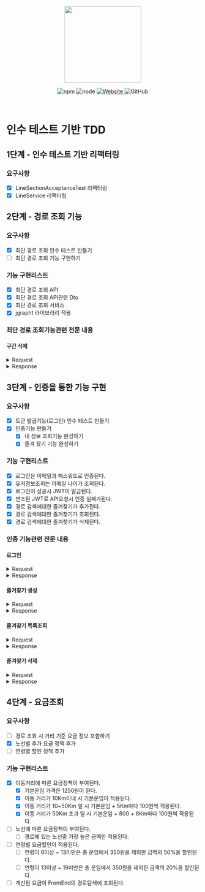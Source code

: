 <p align="center">
    <img width="200px;" src="https://raw.githubusercontent.com/woowacourse/atdd-subway-admin-frontend/master/images/main_logo.png"/>
</p>
<p align="center">
  <img alt="npm" src="https://img.shields.io/badge/npm-%3E%3D%205.5.0-blue">
  <img alt="node" src="https://img.shields.io/badge/node-%3E%3D%209.3.0-blue">
  <a href="https://edu.nextstep.camp/c/R89PYi5H" alt="nextstep atdd">
    <img alt="Website" src="https://img.shields.io/website?url=https%3A%2F%2Fedu.nextstep.camp%2Fc%2FR89PYi5H">
  </a>
  <img alt="GitHub" src="https://img.shields.io/github/license/next-step/atdd-subway-service">
</p>

<br>

# 인수 테스트 기반 TDD
## 1단계 - 인수 테스트 기반 리팩터링
### 요구사항
- [x] LineSectionAcceptanceTest 리팩터링
- [x] LineService 리팩터링

## 2단계 - 경로 조회 기능
### 요구사항
- [x] 최단 경로 조회 인수 테스트 만들기
- [ ] 최단 경로 조회 기능 구현하기

### 기능 구현리스트
- [x] 최단 경로 조회 API
- [x] 최단 경로 조회 API관련 Dto
- [x] 최단 경로 조회 서비스
- [x] jgrapht 라이브러리 적용

### 최단 경로 조회기능관련 전문 내용
#### 구간 삭제
<details><summary>Request</summary>

```
HTTP/1.1 200 
Request method:	GET
Request URI:	http://localhost:55494/paths?source=1&target=6
Headers: 	Accept=application/json
		Content-Type=application/json; charset=UTF-8
```
</details>

<details><summary>Response</summary>

```
HTTP/1.1 200 
Content-Type: application/json
Transfer-Encoding: chunked
Date: Sat, 09 May 2020 14:54:11 GMT
Keep-Alive: timeout=60
Connection: keep-alive

{
    "stations": [
        {
            "id": 5,
            "name": "양재시민의숲역",
            "createdAt": "2020-05-09T23:54:12.007"
        },
        {
            "id": 4,
            "name": "양재역",
            "createdAt": "2020-05-09T23:54:11.995"
        },
        {
            "id": 1,
            "name": "강남역",
            "createdAt": "2020-05-09T23:54:11.855"
        },
        {
            "id": 2,
            "name": "역삼역",
            "createdAt": "2020-05-09T23:54:11.876"
        },
        {
            "id": 3,
            "name": "선릉역",
            "createdAt": "2020-05-09T23:54:11.893"
        }
    ],
    "distance": 40
}
```
</details>

## 3단계 - 인증을 통한 기능 구현
### 요구사항
- [x] 토큰 발급기능(로그인) 인수 테스트 만들기
- [x] 인증기능 만들기
  - [x] 내 정보 조회기능 완성하기
  - [x] 즐겨 찾기 기능 완성하기

### 기능 구현리스트
- [x] 로그인은 이메일과 패스워드로 인증된다.
- [x] 유저정보조회는 이메일 나이가 조회된다.
- [x] 로그인이 성공시 JWT이 발급된다.
- [x] 변조된 JWT로 API요청시 인증 실패가된다.
- [x] 경로 검색에대한 즐겨찾기가 추가된다.
- [x] 경로 검색에대한 즐겨찾기가 조회된다.
- [x] 경로 검색에대한 즐겨찾기가 삭제된다.

### 인증 기능관련 전문 내용
#### 로그인

<details><summary>Request</summary>

```
POST /login/token HTTP/1.1
content-type: application/json; charset=UTF-8
accept: application/json
{
    "password": "password",
    "email": "email@email.com"
}
```
</details>

<details><summary>Response</summary>

```
HTTP/1.1 200 
Content-Type: application/json
Transfer-Encoding: chunked
Date: Sun, 27 Dec 2020 04:32:26 GMT
Keep-Alive: timeout=60
Connection: keep-alive

{
    "accessToken": "eyJhbGciOiJIUzI1NiJ9.eyJzdWIiOiJlbWFpbEBlbWFpbC5jb20iLCJpYXQiOjE2MDkwNDM1NDYsImV4cCI6MTYwOTA0NzE0Nn0.dwBfYOzG_4MXj48Zn5Nmc3FjB0OuVYyNzGqFLu52syY"
}
```
</details>

#### 즐겨찾기 생성

<details><summary>Request</summary>

```
POST /favorites HTTP/1.1
authorization: Bearer eyJhbGciOiJIUzI1NiJ9.eyJzdWIiOiJlbWFpbEBlbWFpbC5jb20iLCJpYXQiOjE2MDkwNDM1NDYsImV4cCI6MTYwOTA0NzE0Nn0.dwBfYOzG_4MXj48Zn5Nmc3FjB0OuVYyNzGqFLu52syY
accept: */*
content-type: application/json; charset=UTF-8
content-length: 27
host: localhost:50336
connection: Keep-Alive
user-agent: Apache-HttpClient/4.5.13 (Java/14.0.2)
accept-encoding: gzip,deflate
{
    "source": "1",
    "target": "3"
}
```
</details>

<details><summary>Response</summary>

```
HTTP/1.1 201 Created
Keep-Alive: timeout=60
Connection: keep-alive
Content-Length: 0
Date: Sun, 27 Dec 2020 04:32:26 GMT
Location: /favorites/1
```
</details>

#### 즐겨찾기 목록조회

<details><summary>Request</summary>

```
GET /favorites HTTP/1.1
authorization: Bearer eyJhbGciOiJIUzI1NiJ9.eyJzdWIiOiJlbWFpbEBlbWFpbC5jb20iLCJpYXQiOjE2MDkwNDM1NDYsImV4cCI6MTYwOTA0NzE0Nn0.dwBfYOzG_4MXj48Zn5Nmc3FjB0OuVYyNzGqFLu52syY
accept: application/json
host: localhost:50336
connection: Keep-Alive
user-agent: Apache-HttpClient/4.5.13 (Java/14.0.2)
accept-encoding: gzip,deflate
```
</details>

<details><summary>Response</summary>

```
HTTP/1.1 200 
Content-Type: application/json
Transfer-Encoding: chunked
Date: Sun, 27 Dec 2020 04:32:26 GMT
Keep-Alive: timeout=60
Connection: keep-alive

[
    {
        "id": 1,
        "source": {
            "id": 1,
            "name": "강남역",
            "createdDate": "2020-12-27T13:32:26.364439",
            "modifiedDate": "2020-12-27T13:32:26.364439"
        },
        "target": {
            "id": 3,
            "name": "정자역",
            "createdDate": "2020-12-27T13:32:26.486256",
            "modifiedDate": "2020-12-27T13:32:26.486256"
        }
    }
]

```
</details>

#### 즐겨찾기 삭제

<details><summary>Request</summary>

```
DELETE /favorites/1 HTTP/1.1
authorization: Bearer eyJhbGciOiJIUzI1NiJ9.eyJzdWIiOiJlbWFpbEBlbWFpbC5jb20iLCJpYXQiOjE2MDkwNDM1NDYsImV4cCI6MTYwOTA0NzE0Nn0.dwBfYOzG_4MXj48Zn5Nmc3FjB0OuVYyNzGqFLu52syY
accept: */*
host: localhost:50336
connection: Keep-Alive
user-agent: Apache-HttpClient/4.5.13 (Java/14.0.2)
accept-encoding: gzip,deflate
```
</details>

<details><summary>Response</summary>

```
HTTP/1.1 204 No Content
Keep-Alive: timeout=60
Connection: keep-alive
Date: Sun, 27 Dec 2020 04:32:26 GMT
```
</details>

## 4단계 - 요금조회
### 요구사항
- [ ] 경로 조회 시 거리 기준 요금 정보 포함하기
- [x] 노선별 추가 요금 정책 추가
- [ ] 연령별 할인 정책 추가

### 기능 구현리스트
- [x] 이동거리에 따른 요금정책이 부여된다.
  - [x] 기본운임 가격은 1250원이 된다.
  - [x] 이동 거리가 10Km이내 시 기본운임이 적용된다.
  - [x] 이동 거리가 10~50Km 일 시 기본운임 + 5Km마다 100원씩 적용된다.
  - [x] 이동 거리가 50Km 초과 일 시 기본운임 + 800 + 8Km마다 100원씩 적용된다.
- [ ] 노선에 따른 요금정책이 부여된다.
  - [ ] 경로에 있는 노선중 가장 높은 금액만 적용된다.
- [ ] 연령별 요금할인이 적용된다.
  - [ ] 연령이 6이상 ~ 13미만은 총 운임에서 350원을 제외한 금액의 50%을 할인된다.
  - [ ] 연령이 13이상 ~ 19미만은 총 운임에서 350원을 제외한 금액의 20%을 할인된다.
- [ ] 계산된 요금이 FrontEnd의 경로탐색에 조회된다.